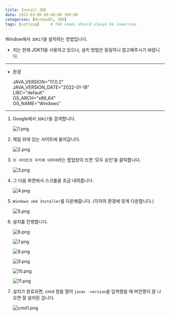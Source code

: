 ```yaml
---
title: Install JDK
date: 2022-03-06 09:49:00 +09:00 
categories: [WindowOS, JDK]
tags: [setting]     # TAG names should always be lowercase
---
```


Window에서 `JDK17`을 설치하는 방법입니다. 

- 저는 현재 JDK11을 사용하고 있으나, 설치 방법은 동일하니 참고해주시기 바랍니다.

---

- 환경

    JAVA_VERSION="17.0.2"<br>
    JAVA_VERSION_DATE="2022-01-18"<br>
    LIBC="default"<br>
    OS_ARCH="x86_64"<br>
    OS_NAME="Windows"<br>

---

1. Google에서 `JDK17`을 검색합니다.
    
    ![1.png](/assets/2022-03-06-Install-JDK/1.png)
    
2. 제일 위에 있는 사이트에 들어갑니다.
    
    ![2.png](/assets/2022-03-06-Install-JDK/2.png)
    
3. `이 사이트의 쿠키에 대하여`라는 팝업창이 뜨면 ‘모두 승인’을 클릭합니다.
    
    ![3.png](/assets/2022-03-06-Install-JDK/3.png)
    
4. 그 다음 화면에서 스크롤을 조금 내려줍니다.
    
    ![4.png](/assets/2022-03-06-Install-JDK/4.png)
    
5. `Windows x64 Installer`를 다운해줍니다. (각자의 환경에 맞게 다운합니다.)
    
    ![5.png](/assets/2022-03-06-Install-JDK/5.png)
    
6. 설치를 진행합니다.
    
    ![6.png](/assets/2022-03-06-Install-JDK/6.png)
    
    ![7.png](/assets/2022-03-06-Install-JDK/7.png)
    
    ![8.png](/assets/2022-03-06-Install-JDK/8.png)
    
    ![9.png](/assets/2022-03-06-Install-JDK/9.png)
    
    ![10.png](/assets/2022-03-06-Install-JDK/10.png)
    
    ![11.png](/assets/2022-03-06-Install-JDK/11.png)
    
7. 설치가 완료되면, cmd 창을 열어 `javac -version`을 입력했을 때 버전명이 잘 나오면 잘 설치된 겁니다. 
    
    ![cmd1.png](/assets/2022-03-06-Install-JDK/cmd1.png)
    

